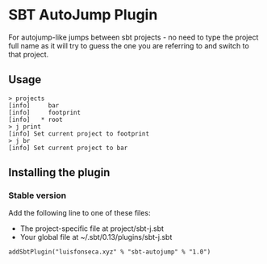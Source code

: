 # SBT AutoJump Plugin

For autojump-like jumps between sbt projects - no need to type the project full name as it will try
to guess the one you are referring to and switch to that project.

## Usage

```
> projects
[info] 	   bar
[info] 	   footprint
[info] 	 * root
> j print
[info] Set current project to footprint
> j br
[info] Set current project to bar
```

## Installing the plugin

### Stable version

Add the following line to one of these files:

- The project-specific file at project/sbt-j.sbt
- Your global file at ~/.sbt/0.13/plugins/sbt-j.sbt

```
addSbtPlugin("luisfonseca.xyz" % "sbt-autojump" % "1.0")
```
